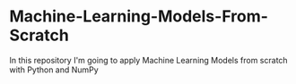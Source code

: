 # Machine-Learning-Models-From-Scratch
In this repository I'm going to apply Machine Learning Models from scratch with Python and NumPy
